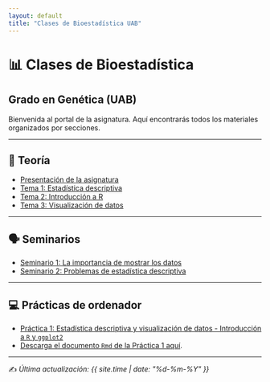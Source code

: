 ```yaml
---
layout: default
title: "Clases de Bioestadística UAB"
---
```


# 📊 Clases de Bioestadística
## Grado en Genética (UAB)

Bienvenida al portal de la asignatura. Aquí encontrarás todos los materiales organizados por secciones.

---

## 📖 Teoría
- [Presentación de la asignatura](/T/0/PresentacionBioestadistica.html)
- [Tema 1: Estadística descriptiva](T/1/1.EstadisticaDescriptiva.html)
- [Tema 2: Introducción a R](T/2/2.IntroR.html)
- [Tema 3: Visualización de datos](T/3/3.VisualizacionDatos.html)

---

## 🗣️ Seminarios
- [Seminario 1: La importancia de mostrar los datos](S/1/S1.html)
- [Seminario 2: Problemas de estadística descriptiva](S/2/Problemas_Estadistica_Descriptiva.html)
---

## 💻 Prácticas de ordenador
- [Práctica 1: Estadística descriptiva y visualización de datos - Introducción a `R` y `ggplot2`](P/1/PracticaR.html)
- <a href="P/1/PracticaR.Rmd" download>Descarga el documento `Rmd` de la Práctica 1 aquí</a>.

---

✍️ *Última actualización: {{ site.time | date: "%d-%m-%Y" }}*
